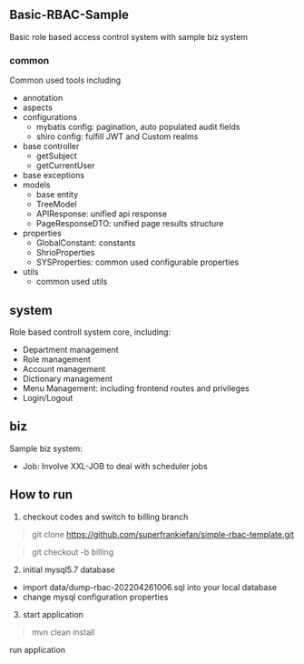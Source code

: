 ## Basic-RBAC-Sample

Basic role based access control system with sample biz system

### common
Common used tools including 
- annotation
- aspects
- configurations
  - mybatis config: pagination, auto populated audit fields
  - shiro config: fulfill JWT and Custom realms
- base controller
  - getSubject
  - getCurrentUser
- base exceptions
- models
  - base entity
  - TreeModel
  - APIResponse: unified api response
  - PageResponseDTO: unified page results structure
- properties
  - GlobalConstant: constants
  - ShrioProperties
  - SYSProperties: common used configurable properties
- utils
  - common used utils

## system
Role based controll system core, including:
- Department management
- Role management
- Account management
- Dictionary management
- Menu Management: including frontend routes and privileges
- Login/Logout

## biz
Sample biz system:
- Job: Involve XXL-JOB to deal with scheduler jobs

## How to run

1. checkout codes and switch to billing branch
> git clone https://github.com/superfrankiefan/simple-rbac-template.git

> git checkout -b billing

2. initial mysql5.7 database
- import data/dump-rbac-202204261006.sql into your local database
- change mysql configuration properties

3. start application
> mvn clean install

  run application